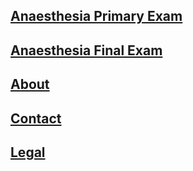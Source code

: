 ## [Anaesthesia Primary Exam](pex/index.md)

## [Anaesthesia Final Exam](fex/index.md)

## [About](admin/about.md)

## [Contact](mailto:ketaminenightmares@gmail.com)

## [Legal](admin/legal.md)